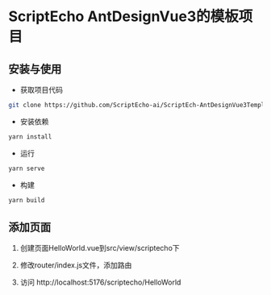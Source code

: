 ScriptEcho AntDesignVue3的模板项目
===============

## 安装与使用

- 获取项目代码

```bash
git clone https://github.com/ScriptEcho-ai/ScriptEch-AntDesignVue3Template.git
```

- 安装依赖

```bash
yarn install

```

- 运行

```bash
yarn serve
```


- 构建

```bash
yarn build
```


## 添加页面

1. 创建页面HelloWorld.vue到src/view/scriptecho下

2. 修改router/index.js文件，添加路由

3. 访问 http://localhost:5176/scriptecho/HelloWorld